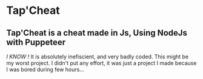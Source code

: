 # Tap'Cheat
## Tap'Cheat is a cheat made in Js, Using NodeJs with Puppeteer
*I KNOW !* It is absolutely inefiscient, and very badly coded.
This might be my worst project. I didn't put any effort, it was just a project I made because I was bored during few hours...
